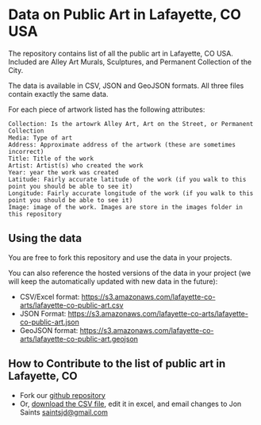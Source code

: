 Data on Public Art in Lafayette, CO USA
=================

The repository contains list of all the public art in Lafayette, CO USA. Included are Alley Art Murals, Sculptures, and Permanent Collection of the City. 

The data is available in CSV, JSON and GeoJSON formats. All three files contain exactly the same data.

For each piece of artwork listed has the following attributes:

```
Collection: Is the artowrk Alley Art, Art on the Street, or Permanent Collection
Media: Type of art
Address: Approximate address of the artwork (these are sometimes incorrect) 
Title: Title of the work
Artist: Artist(s) who created the work
Year: year the work was created
Latitude: Fairly accurate latitude of the work (if you walk to this point you should be able to see it)
Longitude: Fairly accurate longitude of the work (if you walk to this point you should be able to see it) 
Image: image of the work. Images are store in the images folder in this repository
```

Using the data
----

You are free to fork this repository and use the data in your projects. 

You can also reference the hosted versions of the data in your project (we will keep the automatically updated with new data in the future): 

*  CSV/Excel format: https://s3.amazonaws.com/lafayette-co-arts/lafayette-co-public-art.csv
*  JSON Format: https://s3.amazonaws.com/lafayette-co-arts/lafayette-co-public-art.json
*  GeoJSON format: https://s3.amazonaws.com/lafayette-co-arts/lafayette-co-public-art.geojson


How to Contribute to the list of public art in Lafayette, CO
----

*  Fork our [github repository](https://github.com/saintsjd/lafayette-co-arts)
*  Or, [download the CSV file](https://s3.amazonaws.com/lafayette-co-arts/lafayette-co-public-art.csv), edit it in excel, and email changes to Jon Saints saintsjd@gmail.com